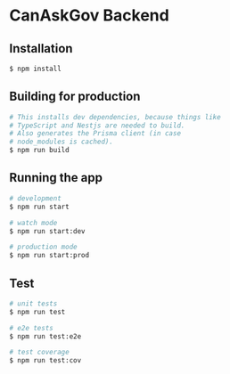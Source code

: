 # CanAskGov Backend


## Installation

```bash
$ npm install
```

## Building for production
```bash
# This installs dev dependencies, because things like
# TypeScript and Nestjs are needed to build.
# Also generates the Prisma client (in case 
# node_modules is cached).
$ npm run build
```

## Running the app

```bash
# development
$ npm run start

# watch mode
$ npm run start:dev

# production mode
$ npm run start:prod
```

## Test

```bash
# unit tests
$ npm run test

# e2e tests
$ npm run test:e2e

# test coverage
$ npm run test:cov
```

